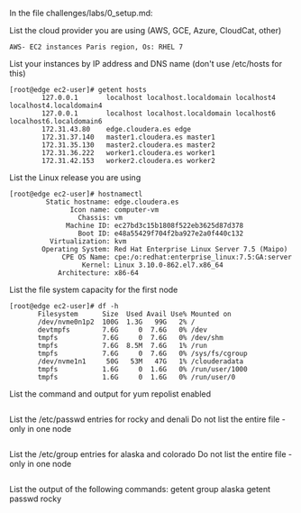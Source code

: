 In the file challenges/labs/0_setup.md:

List the cloud provider you are using (AWS, GCE, Azure, CloudCat, other)
```
AWS- EC2 instances Paris region, Os: RHEL 7 
```
        
List your instances by IP address and DNS name (don't use /etc/hosts for this)
```
[root@edge ec2-user]# getent hosts
        127.0.0.1       localhost localhost.localdomain localhost4 localhost4.localdomain4
        127.0.0.1       localhost localhost.localdomain localhost6 localhost6.localdomain6
        172.31.43.80    edge.cloudera.es edge
        172.31.37.140   master1.cloudera.es master1
        172.31.35.130   master2.cloudera.es master2
        172.31.36.222   worker1.cloudera.es worker1
        172.31.42.153   worker2.cloudera.es worker2
```

List the Linux release you are using
```
[root@edge ec2-user]# hostnamectl
         Static hostname: edge.cloudera.es
               Icon name: computer-vm
                 Chassis: vm
              Machine ID: ec27bd3c15b1808f522eb3625d87d378
                 Boot ID: e48a55429f704f2ba927e2a0f440c132
          Virtualization: kvm
        Operating System: Red Hat Enterprise Linux Server 7.5 (Maipo)
             CPE OS Name: cpe:/o:redhat:enterprise_linux:7.5:GA:server
                  Kernel: Linux 3.10.0-862.el7.x86_64
            Architecture: x86-64
 ```

List the file system capacity for the first node
 ```
[root@edge ec2-user]# df -h
        Filesystem      Size  Used Avail Use% Mounted on
        /dev/nvme0n1p2  100G  1.3G   99G   2% /
        devtmpfs        7.6G     0  7.6G   0% /dev
        tmpfs           7.6G     0  7.6G   0% /dev/shm
        tmpfs           7.6G  8.5M  7.6G   1% /run
        tmpfs           7.6G     0  7.6G   0% /sys/fs/cgroup
        /dev/nvme1n1     50G   53M   47G   1% /clouderadata
        tmpfs           1.6G     0  1.6G   0% /run/user/1000
        tmpfs           1.6G     0  1.6G   0% /run/user/0
```
        
List the command and output for yum repolist enabled
```

```


List the /etc/passwd entries for rocky and denali
            Do not list the entire file - only in one node
```

```
List the /etc/group entries for alaska and colorado
            Do not list the entire file - only in one node
```

```

List the output of the following commands:
            getent group alaska
            getent passwd rocky
```

```

